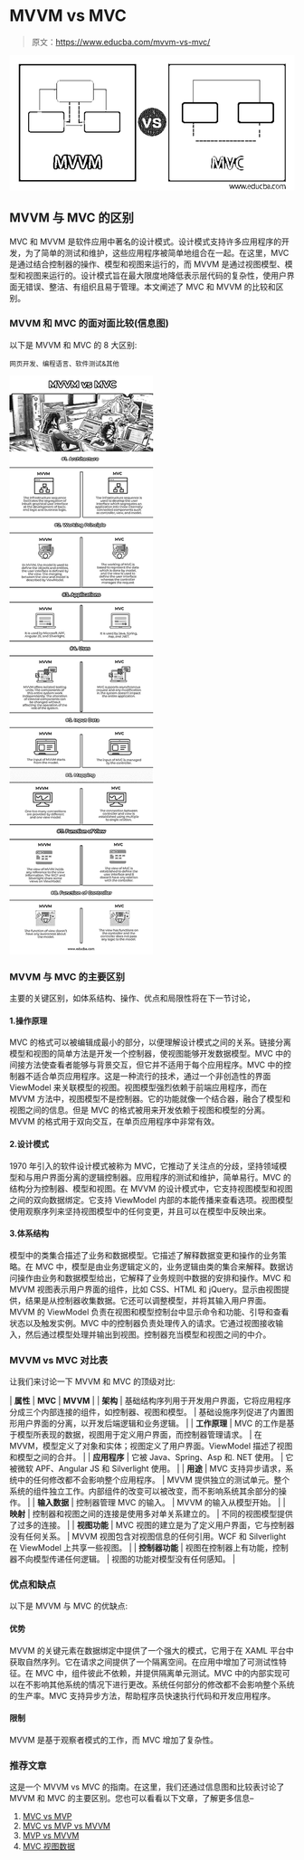 # MVVM vs MVC

> 原文：<https://www.educba.com/mvvm-vs-mvc/>

![MVVM-vs-MVC](img/02dba46adaa8cce2b04ede2a152045ec.png)



## MVVM 与 MVC 的区别

MVC 和 MVVM 是软件应用中著名的设计模式。设计模式支持许多应用程序的开发，为了简单的测试和维护，这些应用程序被简单地组合在一起。在这里，MVC 是通过结合控制器的操作、模型和视图来运行的，而 MVVM 是通过视图模型、模型和视图来运行的。设计模式旨在最大限度地降低表示层代码的复杂性，使用户界面无错误、整洁、有组织且易于管理。本文阐述了 MVC 和 MVVM 的比较和区别。

### MVVM 和 MVC 的面对面比较(信息图)

以下是 MVVM 和 MVC 的 8 大区别:

<small>网页开发、编程语言、软件测试&其他</small>

![MVVM vs MVC info](img/06510543cde7a79575ed6693c5ee117d.png)



### MVVM 与 MVC 的主要区别

主要的关键区别，如体系结构、操作、优点和局限性将在下一节讨论，

#### 1.操作原理

MVC 的格式可以被编辑成最小的部分，以便理解设计模式之间的关系。链接分离模型和视图的简单方法是开发一个控制器，使视图能够开发数据模型。MVC 中的间接方法使查看者能够与背景交互，但它并不适用于每个应用程序。MVC 中的控制器不适合单页应用程序。这是一种流行的技术，通过一个非创造性的界面 ViewModel 来关联模型的视图。视图模型强烈依赖于前端应用程序，而在 MVVM 方法中，视图模型不是控制器。它的功能就像一个结合器，融合了模型和视图之间的信息。但是 MVC 的格式被用来开发依赖于视图和模型的分离。MVVM 的格式用于双向交互，在单页应用程序中非常有效。

#### 2.设计模式

1970 年引入的软件设计模式被称为 MVC，它推动了关注点的分歧，坚持领域模型和与用户界面分离的逻辑控制器。应用程序的测试和维护，简单易行。MVC 的结构分为控制器、模型和视图。在 MVVM 的设计模式中，它支持视图模型和视图之间的双向数据绑定。它支持 ViewModel 内部的本能传播来查看选项。视图模型使用观察序列来坚持视图模型中的任何变更，并且可以在模型中反映出来。

#### 3.体系结构

模型中的类集合描述了业务和数据模型。它描述了解释数据变更和操作的业务策略。在 MVC 中，模型是由业务逻辑定义的，业务逻辑由类的集合来解释。数据访问操作由业务和数据模型给出，它解释了业务规则中数据的安排和操作。MVC 和 MVVM 视图表示用户界面的组件，比如 CSS、HTML 和 jQuery。显示由视图提供，结果是从控制器收集数据。它还可以调整模型，并将其输入用户界面。MVVM 的 ViewModel 负责在视图和模型控制台中显示命令和功能、引导和查看状态以及触发实例。MVC 中的控制器负责处理传入的请求。它通过视图接收输入，然后通过模型处理并输出到视图。控制器充当模型和视图之间的中介。

### MVVM vs MVC 对比表

让我们来讨论一下 MVVM 和 MVC 的顶级对比:

| **属性** | **MVC** | **MVVM** |
| **架构** | 基础结构序列用于开发用户界面，它将应用程序分成三个内部连接的组件，如控制器、视图和模型。 | 基础设施序列促进了内置图形用户界面的分离，以开发后端逻辑和业务逻辑。 |
| **工作原理** | MVC 的工作是基于模型所表现的数据，视图用于定义用户界面，而控制器管理请求。 | 在 MVVM，模型定义了对象和实体；视图定义了用户界面。ViewModel 描述了视图和模型之间的合并。 |
| **应用程序** | 它被 Java、Spring、Asp 和. NET 使用。 | 它被微软 APF、Angular JS 和 Silverlight 使用。 |
| **用途** | MVC 支持异步请求，系统中的任何修改都不会影响整个应用程序。 | MVVM 提供独立的测试单元。整个系统的组件独立工作。内部组件的改变可以被改变，而不影响系统其余部分的操作。 |
| **输入数据** | 控制器管理 MVC 的输入。 | MVVM 的输入从模型开始。 |
| **映射** | 控制器和视图之间的连接是使用多对单关系建立的。 | 不同的视图模型提供了过多的连接。 |
| **视图功能** | MVC 视图的建立是为了定义用户界面，它与控制器没有任何关系。 | MVVM 视图包含对视图信息的任何引用。WCF 和 Silverlight 在 ViewModel 上共享一些视图。 |
| **控制器功能** | 视图在控制器上有功能，控制器不向模型传递任何逻辑。 | 视图的功能对模型没有任何感知。 |

### 优点和缺点

以下是 MVVM 与 MVC 的优缺点:

#### 优势

MVVM 的关键元素在数据绑定中提供了一个强大的模式，它用于在 XAML 平台中获取自然序列。它在请求之间提供了一个隔离空间。在应用中增加了可测试性特征。在 MVC 中，组件彼此不依赖，并提供隔离单元测试。MVC 中的内部实现可以在不影响其他系统的情况下进行更改。系统任何部分的修改都不会影响整个系统的生产率。MVC 支持异步方法，帮助程序员快速执行代码和开发应用程序。

#### 限制

MVVM 是基于观察者模式的工作，而 MVC 增加了复杂性。

### 推荐文章

这是一个 MVVM vs MVC 的指南。在这里，我们还通过信息图和比较表讨论了 MVVM 和 MVC 的主要区别。您也可以看看以下文章，了解更多信息–

1.  [MVC vs MVP](https://www.educba.com/mvc-vs-mvp/)
2.  [MVC vs MVP vs MVVM](https://www.educba.com/mvc-vs-mvp-vs-mvvm/)
3.  [MVP vs MVVM](https://www.educba.com/mvp-vs-mvvm/)
4.  [MVC 视图数据](https://www.educba.com/mvc-viewdata/)





